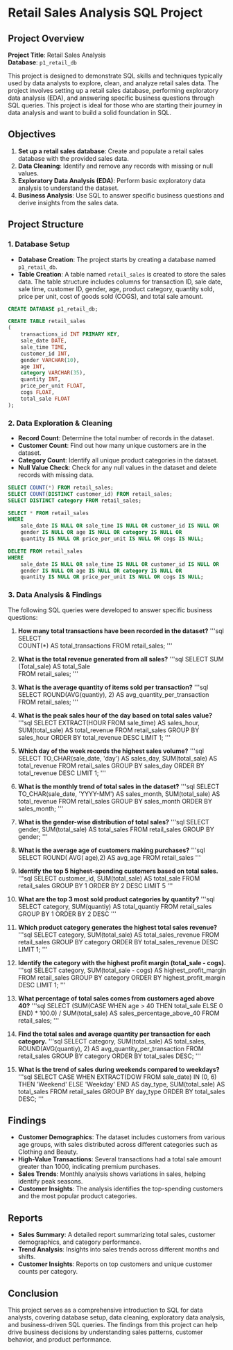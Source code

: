 
# Retail Sales Analysis SQL Project

## Project Overview

**Project Title**: Retail Sales Analysis   
**Database**: `p1_retail_db`

This project is designed to demonstrate SQL skills and techniques typically used by data analysts to explore, clean, and analyze retail sales data. The project involves setting up a retail sales database, performing exploratory data analysis (EDA), and answering specific business questions through SQL queries. This project is ideal for those who are starting their journey in data analysis and want to build a solid foundation in SQL.

## Objectives

1. **Set up a retail sales database**: Create and populate a retail sales database with the provided sales data.
2. **Data Cleaning**: Identify and remove any records with missing or null values.
3. **Exploratory Data Analysis (EDA)**: Perform basic exploratory data analysis to understand the dataset.
4. **Business Analysis**: Use SQL to answer specific business questions and derive insights from the sales data.

## Project Structure

### 1. Database Setup

- **Database Creation**: The project starts by creating a database named `p1_retail_db`.
- **Table Creation**: A table named `retail_sales` is created to store the sales data. The table structure includes columns for transaction ID, sale date, sale time, customer ID, gender, age, product category, quantity sold, price per unit, cost of goods sold (COGS), and total sale amount.

```sql
CREATE DATABASE p1_retail_db;

CREATE TABLE retail_sales
(
    transactions_id INT PRIMARY KEY,
    sale_date DATE,    
    sale_time TIME,
    customer_id INT,    
    gender VARCHAR(10),
    age INT,
    category VARCHAR(35),
    quantity INT,
    price_per_unit FLOAT,    
    cogs FLOAT,
    total_sale FLOAT
);
```

### 2. Data Exploration & Cleaning

- **Record Count**: Determine the total number of records in the dataset.
- **Customer Count**: Find out how many unique customers are in the dataset.
- **Category Count**: Identify all unique product categories in the dataset.
- **Null Value Check**: Check for any null values in the dataset and delete records with missing data.

```sql
SELECT COUNT(*) FROM retail_sales;
SELECT COUNT(DISTINCT customer_id) FROM retail_sales;
SELECT DISTINCT category FROM retail_sales;

SELECT * FROM retail_sales
WHERE 
    sale_date IS NULL OR sale_time IS NULL OR customer_id IS NULL OR 
    gender IS NULL OR age IS NULL OR category IS NULL OR 
    quantity IS NULL OR price_per_unit IS NULL OR cogs IS NULL;

DELETE FROM retail_sales
WHERE 
    sale_date IS NULL OR sale_time IS NULL OR customer_id IS NULL OR 
    gender IS NULL OR age IS NULL OR category IS NULL OR 
    quantity IS NULL OR price_per_unit IS NULL OR cogs IS NULL;
```

### 3. Data Analysis & Findings

The following SQL queries were developed to answer specific business questions:

1. **How many total transactions have been recorded in the dataset?**
   '''sql  
SELECT  
	COUNT(*) AS total_transactions 
  FROM retail_sales;
   '''
2. **What is the total revenue generated from all sales?**
   '''sql
  SELECT
  SUM (Total_sale) AS total_Sale   
  FROM retail_sales;
   '''
3. **What is the average quantity of items sold per transaction?**
   '''sql
  SELECT 
	  ROUND(AVG(quantiy), 2) AS avg_quantity_per_transaction  
  FROM retail_sales;
   '''
4. **What is the peak sales hour of the day based on total sales value?**
   '''sql 
SELECT 
    EXTRACT(HOUR FROM sale_time) AS sales_hour, 
    SUM(total_sale) AS total_revenue
FROM retail_sales
GROUP BY sales_hour
ORDER BY total_revenue DESC
LIMIT 1;
   '''
5. **Which day of the week records the highest sales volume?**
   '''sql
SELECT 
    TO_CHAR(sale_date, 'day') AS sales_day, 
    SUM(total_sale) AS total_revenue
FROM retail_sales
GROUP BY sales_day
ORDER BY total_revenue DESC
LIMIT 1;
   '''

6. **What is the monthly trend of total sales in the dataset?**
   '''sql
SELECT 
    TO_CHAR(sale_date, 'YYYY-MM') AS sales_month, 
    SUM(total_sale) AS total_revenue
FROM retail_sales
GROUP BY sales_month
ORDER BY sales_month;
   '''
7. **What is the gender-wise distribution of total sales?**
   '''sql
SELECT gender,
      SUM(total_sale) AS total_sales
FROM retail_sales
GROUP BY gender;
   '''
8. **What is the average age of customers making purchases?**
   '''sql
SELECT 
    ROUND( AVG( age),2) AS avg_age
FROM retail_sales
   '''  
9. **Identify the top 5 highest-spending customers based on total sales.**
   '''sql
SELECT customer_id,
      SUM(total_sale) AS total_sale
FROM retail_sales
GROUP BY 1
ORDER BY 2 DESC
LIMIT 5
   '''
10. **What are the top 3 most sold product categories by quantity?**
    '''sql
SELECT category,
      SUM(quantiy) AS total_quantiy
FROM retail_sales
GROUP BY 1
ORDER BY 2 DESC
   '''

11. **Which product category generates the highest total sales revenue?**
    '''sql
SELECT category,
       SUM(total_sale) AS total_sales_revenue
FROM retail_sales
GROUP BY category
ORDER BY total_sales_revenue DESC
LIMIT 1;
    '''

12. **Identify the category with the highest profit margin (total_sale - cogs).**
    '''sql
SELECT category,
      SUM(total_sale - cogs) AS  highest_profit_margin
FROM retail_sales
GROUP BY category
ORDER BY  highest_profit_margin DESC
LIMIT 1;
  '''
13. **What percentage of total sales comes from customers aged above 40?**
    '''sql
SELECT 
    (SUM(CASE WHEN age > 40 THEN total_sale ELSE 0 END) * 100.0) / SUM(total_sale) AS sales_percentage_above_40
FROM retail_sales;
  '''
14. **Find the total sales and average quantity per transaction for each category.**
    '''sql
SELECT 
    category, 
    SUM(total_sale) AS total_sales, 
    ROUND(AVG(quantiy), 2) AS avg_quantity_per_transaction
FROM retail_sales
GROUP BY category
ORDER BY total_sales DESC;
   '''
15. **What is the trend of sales during weekends compared to weekdays?**
    '''sql
SELECT 
    CASE 
        WHEN EXTRACT(DOW FROM sale_date) IN (0, 6) THEN 'Weekend'
        ELSE 'Weekday'
    END AS day_type,
    SUM(total_sale) AS total_sales
FROM retail_sales
GROUP BY day_type
ORDER BY total_sales DESC;
  '''
## Findings

- **Customer Demographics**: The dataset includes customers from various age groups, with sales distributed across different categories such as Clothing and Beauty.
- **High-Value Transactions**: Several transactions had a total sale amount greater than 1000, indicating premium purchases.
- **Sales Trends**: Monthly analysis shows variations in sales, helping identify peak seasons.
- **Customer Insights**: The analysis identifies the top-spending customers and the most popular product categories.

## Reports

- **Sales Summary**: A detailed report summarizing total sales, customer demographics, and category performance.
- **Trend Analysis**: Insights into sales trends across different months and shifts.
- **Customer Insights**: Reports on top customers and unique customer counts per category.

## Conclusion

This project serves as a comprehensive introduction to SQL for data analysts, covering database setup, data cleaning, exploratory data analysis, and business-driven SQL queries. The findings from this project can help drive business decisions by understanding sales patterns, customer behavior, and product performance.

